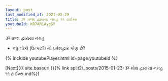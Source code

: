 ```yaml
---
layout: post
last_modified_at: 2021-03-29
title: ૐ પ્રજા દ્વારાયા નમહ ૧૧ ટાઈમ્સ
youtubeId: KR7AR1Ayg5Y
---
```

 
 
 ૐ પ્રજા દ્વારાયા નમહ  
 
 -  વધુ લોકો (ઉત્કટ?) નો પ્રવેશદ્વાર કોણ છે? 
 
  
 
  
 
 
 
 
 
 


{% include youtubePlayer.html id=page.youtubeId %}
 
[Next]({{ site.baseurl }}{% link  split2/_posts/2015-01-23-ૐ મોક્ષ દ્વારાયા નમહ ૧૧ ટાઈમ્સ.md%})
 
